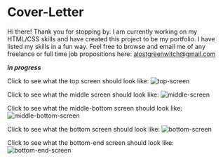 # Cover-Letter
Hi there! Thank you for stopping by. I am currently working on my HTML/CSS skills and have created this project to be my portfolio. I have listed my skills in a fun way. Feel free to browse and email me of any freelance or full time job propositions here: alostgreenwitch@gmail.com

***in progress***

Click to see what the top screen should look like:
![top-screen](https://user-images.githubusercontent.com/105739107/198727102-4cfe0dff-2350-4b78-9106-cbaec4c833f2.png)

Click to see what the middle screen should look like:
![middle-screen](https://user-images.githubusercontent.com/105739107/198727464-fdb2624c-77a2-4f1c-8aa2-5adb1d029426.png)

Click to see what the middle-bottom screen should look like:
![middle-bottom-screen](https://user-images.githubusercontent.com/105739107/198727507-29785ee7-eb38-4e2e-a46a-d2bb44863e7f.png)

Click to see what the bottom screen should look like:
![bottom-screen](https://user-images.githubusercontent.com/105739107/198727711-26808dfd-2b46-4b2c-bd76-d714bff6c1d0.png)

Click to see what the bottom-end screen should look like:
![bottom-end-screen](https://user-images.githubusercontent.com/105739107/198727743-f7a95b83-232c-4ed6-a2cb-9bbed93b723c.png)
